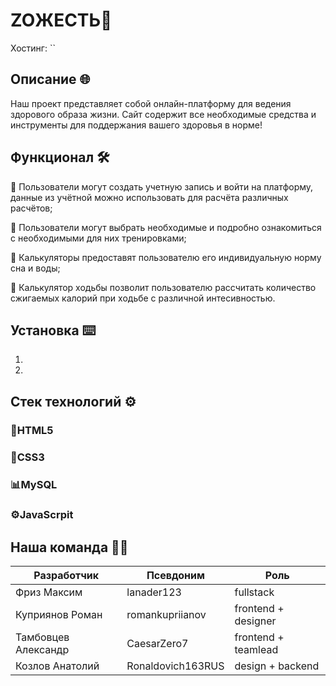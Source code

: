 # ZOЖЕСТЬ🍏 

Хостинг: ``

## Описание 🌐

Наш проект представляет собой онлайн-платформу для ведения здорового образа жизни. Cайт содержит все необходимые средства и инструменты для поддержания вашего здоровья в норме!

## Функционал 🛠️


🧭 Пользователи могут создать учетную запись и войти на платформу, данные из учётной можно использовать для расчёта различных расчётов;


💪 Пользователи могут выбрать необходимые и подробно ознакомиться с необходимыми для них тренировками;


🥛 Калькуляторы предоставят пользователю его индивидуальную норму сна и воды;


🏃 Калькулятор ходьбы позволит пользователю рассчитать количество сжигаемых калорий при ходьбе с различной интесивностью.


## Установка ⌨️

1.

2.

## Стек технологий ⚙️

### 📃HTML5

### 📂CSS3

### 📊MySQL

### ⚙️JavaScrpit




## Наша команда 🧑‍💻

|   Разработчик      |  Псевдоним           |   Роль            |
| ------------------ | -------------------- | ----------------- |
| Фриз Максим        | lanader123           | fullstack         |
| Куприянов Роман    | romankupriianov      | frontend + designer|
| Тамбовцев Александр| CaesarZero7          | frontend + teamlead |
| Козлов Анатолий    | Ronaldovich163RUS    | design + backend  |
